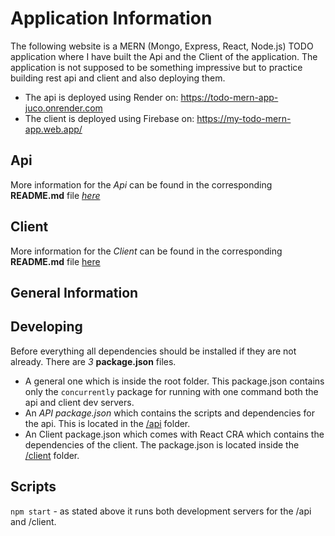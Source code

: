# Application Information

The following website is a MERN (Mongo, Express, React, Node.js) TODO application where I have built the Api and the Client of the application. The application is not supposed to be something impressive but to practice building rest api and client and also deploying them.

-   The api is deployed using Render on: https://todo-mern-app-juco.onrender.com
-   The client is deployed using Firebase on: https://my-todo-mern-app.web.app/

## Api

More information for the *Api* can be found in the corresponding **README.md** file [*here*](./api/README.md)

## Client

More information for the *Client* can be found in the corresponding **README.md** file [here](./client/README.md)

## General Information

## Developing

Before everything all dependencies should be installed if they are not already. There are _3_ **package.json** files.

-   A general one which is inside the root folder. This package.json contains only the `concurrently` package for running with one command both the api and client dev servers.
-   An _API_ _package.json_ which contains the scripts and dependencies for the api. This is located in the [/api](./api/) folder.
-   An Client package.json which comes with React CRA which contains the dependencies of the client. The package.json is located inside the [/client](./client) folder.

## Scripts

`npm start` - as stated above it runs both development servers for the /api and /client.
